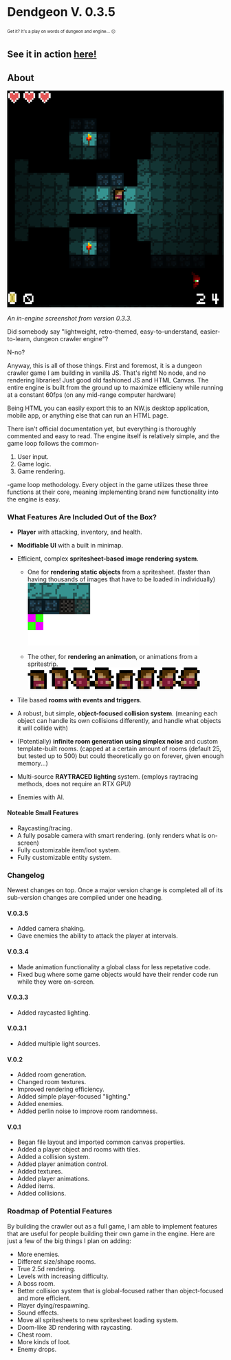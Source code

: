 ﻿# Dendgeon V. 0.3.5

<sub><sup>Get it? It's a play on words of dungeon and engine... 😐</sup></sub>

## See it in action [here!](https://nottimtam.github.io/dendgeon/engine/)

## About

![V 0.3 in-engine screenshot](./repo/v0.3.3_scr_1.png)

<em>An in-engine screenshot from version 0.3.3.</em>

Did somebody say "lightweight, retro-themed, easy-to-understand, easier-to-learn, dungeon crawler engine"?

N-no?

Anyway, this is all of those things. First and foremost, it is a dungeon crawler game I am building in vanilla JS. That's right! No node, and no rendering libraries! Just good old fashioned JS and HTML Canvas. The entire engine is built from the ground up to maximize efficieny while running at a constant 60fps (on any mid-range computer hardware)

Being HTML you can easily export this to an NW.js desktop application, mobile app, or anything else that can run an HTML page.

There isn't official documentation yet, but everything is thoroughly commented and easy to read. The engine itself is relatively simple, and the game loop follows the common-

1. User input.
2. Game logic.
3. Game rendering.

-game loop methodology. Every object in the game utilizes these three functions at their core, meaning implementing brand new functionality into the engine is easy.

### What Features Are Included Out of the Box?

-   **Player** with attacking, inventory, and health.
-   **Modifiable UI** with a built in minimap.

-   Efficient, complex **spritesheet-based image rendering system**.

    -   One for **rendering static objects** from a spritesheet. (faster than having thousands of images that have to be loaded in individually)
        <img src="./engine/data/images/tilemap.png" alt="spritestrip" width="400" style="image-rendering: pixelated;"/>

    -   The other, for **rendering an animation**, or animations from a spritestrip.
        <img src="./engine/data/images/spritesheet_player.png" alt="spritestrip" width="400" style="image-rendering: pixelated;"/>

-   Tile based **rooms with events and triggers**.
-   A robust, but simple, **object-focused collision system**. (meaning each object can handle its own collisions differently, and handle what objects it will collide with)
-   (Potentially) **infinite room generation using simplex noise** and custom template-built rooms. (capped at a certain amount of rooms (default 25, but tested up to 500) but could theoretically go on forever, given enough memory...)
-   Multi-source **RAYTRACED lighting** system. (employs raytracing methods, does not require an RTX GPU)
-   Enemies with AI.

#### Noteable Small Features

-   Raycasting/tracing.
-   A fully posable camera with smart rendering. (only renders what is on-screen)
-   Fully customizable item/loot system.
-   Fully customizable entity system.

### Changelog
Newest changes on top. Once a major version change is completed all of its sub-version changes are compiled under one heading.

#### V.0.3.5

-   Added camera shaking.
-   Gave enemies the ability to attack the player at intervals.

#### V.0.3.4

-   Made animation functionality a global class for less repetative code.
-   Fixed bug where some game objects would have their render code run while they were on-screen.

#### V.0.3.3

-   Added raycasted lighting.

#### V.0.3.1

-   Added multiple light sources.

#### V.0.2

-   Added room generation.
-   Changed room textures.
-   Improved rendering efficiency.
-   Added simple player-focused "lighting."
-   Added enemies.
-   Added perlin noise to improve room randomness.

#### V.0.1

-   Began file layout and imported common canvas properties.
-   Added a player object and rooms with tiles.
-   Added a collision system.
-   Added player animation control.
-   Added textures.
-   Added player animations.
-   Added items.
-   Added collisions.

### Roadmap of Potential Features

By building the crawler out as a full game, I am able to implement features that are useful for people building their own game in the engine. Here are just a few of the big things I plan on adding:

-   More enemies.
-   Different size/shape rooms.
-   True 2.5d rendering.
-   Levels with increasing difficulty.
-   A boss room.
-   Better collision system that is global-focused rather than object-focused and more efficient.
-   Player dying/respawning.
-   Sound effects.
-   Move all spritesheets to new spritesheet loading system.
-   Doom-like 3D rendering with raycasting.
-   Chest room.
-   More kinds of loot.
-   Enemy drops.

